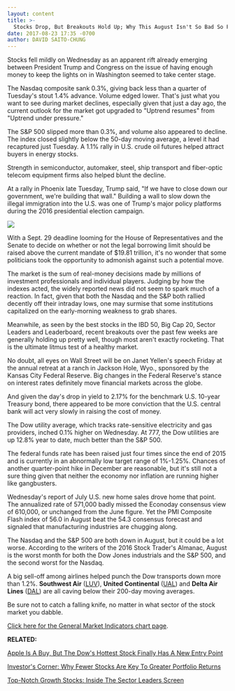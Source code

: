 ```yaml
---
layout: content
title: >-
  Stocks Drop, But Breakouts Hold Up; Why This August Isn't So Bad So Far
date: 2017-08-23 17:35 -0700
author: DAVID SAITO-CHUNG
---
```






Stocks fell mildly on Wednesday as an apparent rift already emerging between President Trump and Congress on the issue of having enough money to keep the lights on in Washington seemed to take center stage.




The Nasdaq composite sank 0.3%, giving back less than a quarter of Tuesday's stout 1.4% advance. Volume edged lower. That's just what you want to see during market declines, especially given that just a day ago, the current outlook for the market got upgraded to "Uptrend resumes" from "Uptrend under pressure."


The S&P 500 slipped more than 0.3%, and volume also appeared to decline. The index closed slightly below the 50-day moving average, a level it had recaptured just Tuesday. A 1.1% rally in U.S. crude oil futures helped attract buyers in energy stocks.


Strength in semiconductor, automaker, steel, ship transport and fiber-optic telecom equipment firms also helped blunt the decline.


At a rally in Phoenix late Tuesday, Trump said, "If we have to close down our government, we're building that wall." Building a wall to slow down the illegal immigration into the U.S. was one of Trump's major policy platforms during the 2016 presidential election campaign.


![](https://www.investors.com/wp-content/uploads/2017/08/MP_9x5_082317-195x300.png)


With a Sept. 29 deadline looming for the House of Representatives and the Senate to decide on whether or not the legal borrowing limit should be raised above the current mandate of $19.81 trillion, it's no wonder that some politicians took the opportunity to admonish against such a potential move.


The market is the sum of real-money decisions made by millions of investment professionals and individual players. Judging by how the indexes acted, the widely reported news did not seem to spark much of a reaction. In fact, given that both the Nasdaq and the S&P both rallied decently off their intraday lows, one may surmise that some institutions capitalized on the early-morning weakness to grab shares.


Meanwhile, as seen by the best stocks in the IBD 50, Big Cap 20, Sector Leaders and Leaderboard, recent breakouts over the past few weeks are generally holding up pretty well, though most aren't exactly rocketing. That is the ultimate litmus test of a healthy market.


No doubt, all eyes on Wall Street will be on Janet Yellen's speech Friday at the annual retreat at a ranch in Jackson Hole, Wyo., sponsored by the Kansas City Federal Reserve. Big changes in the Federal Reserve's stance on interest rates definitely move financial markets across the globe.


And given the day's drop in yield to 2.17% for the benchmark U.S. 10-year Treasury bond, there appeared to be more conviction that the U.S. central bank will act very slowly in raising the cost of money.


The Dow utility average, which tracks rate-sensitive electricity and gas providers, inched 0.1% higher on Wednesday. At 777, the Dow utilities are up 12.8% year to date, much better than the S&P 500.


The federal funds rate has been raised just four times since the end of 2015 and is currently in an abnormally low target range of 1%-1.25%. Chances of another quarter-point hike in December are reasonable, but it's still not a sure thing given that neither the economy nor inflation are running higher like gangbusters.



Wednesday's report of July U.S. new home sales drove home that point. The annualized rate of 571,000 badly missed the Econoday consensus view of 610,000, or unchanged from the June figure. Yet the PMI Composite Flash index of 56.0 in August beat the 54.3 consensus forecast and signaled that manufacturing industries are chugging along.


The Nasdaq and the S&P 500 are both down in August, but it could be a lot worse. According to the writers of the 2016 Stock Trader's Almanac, August is the worst month for both the Dow Jones industrials and the S&P 500, and the second worst for the Nasdaq.


A big sell-off among airlines helped punch the Dow transports down more than 1.2%. **Southwest Air** ([LUV](https://research.investors.com/quote.aspx?symbol=LUV)), **United Continental** ([UAL](https://research.investors.com/quote.aspx?symbol=UAL)) and **Delta Air Lines** ([DAL](https://research.investors.com/quote.aspx?symbol=DAL)) are all caving below their 200-day moving averages.


Be sure not to catch a falling knife, no matter in what sector of the stock market you dabble.


[Click here for the General Market Indicators chart page](https://www.investors.com/wp-content/uploads/2017/08/IBD2308152616GMI.pdf).


**RELATED:**


[Apple Is A Buy, But The Dow's Hottest Stock Finally Has A New Entry Point](https://www.investors.com/market-trend/stock-market-today/apple-is-a-buyboeing-dows-top-stock-has-new-entry-point-sp-500-futures/)


[Investor's Corner: Why Fewer Stocks Are Key To Greater Portfolio Returns](https://www.investors.com/how-to-invest/investors-corner/the-art-of-portfolio-management-fewer-stocks-the-best-way-to-a-big-return/)


[Top-Notch Growth Stocks: Inside The Sector Leaders Screen](http://research.investors.com/stock-lists/sector-leaders)


 





